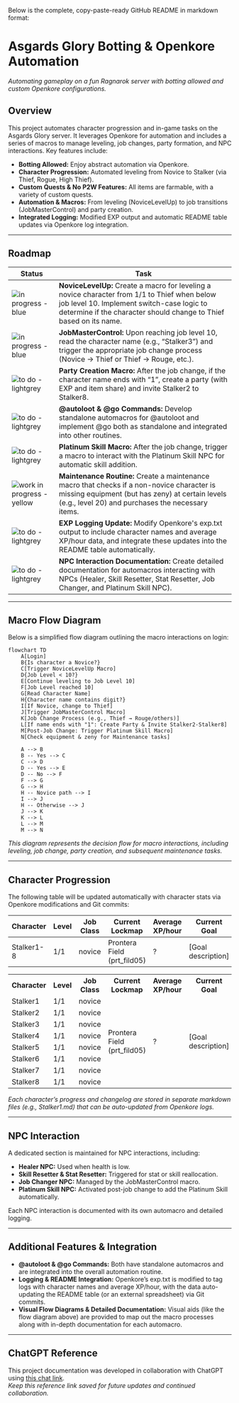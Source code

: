 Below is the complete, copy-paste-ready GitHub README in markdown format:

# Asgards Glory Botting & Openkore Automation

_Automating gameplay on a fun Ragnarok server with botting allowed and custom Openkore configurations._

## Overview

This project automates character progression and in-game tasks on the Asgards Glory server. It leverages Openkore for automation and includes a series of macros to manage leveling, job changes, party formation, and NPC interactions. Key features include:
  
- **Botting Allowed:** Enjoy abstract automation via Openkore.
- **Character Progression:** Automated leveling from Novice to Stalker (via Thief, Rogue, High Thief).
- **Custom Quests & No P2W Features:** All items are farmable, with a variety of custom quests.
- **Automation & Macros:** From leveling (NoviceLevelUp) to job transitions (JobMasterControl) and party creation.
- **Integrated Logging:** Modified EXP output and automatic README table updates via Openkore log integration.

---

## Roadmap

| Status | Task |
|--------|------|
| ![in progress - blue](https://img.shields.io/badge/in%20progress-blue?style=flat-square) | **NoviceLevelUp:** Create a macro for leveling a novice character from 1/1 to Thief when below job level 10. Implement switch-case logic to determine if the character should change to Thief based on its name. |
| ![in progress - blue](https://img.shields.io/badge/in%20progress-blue?style=flat-square) | **JobMasterControl:** Upon reaching job level 10, read the character name (e.g., “Stalker3”) and trigger the appropriate job change process (Novice → Thief or Thief → Rouge, etc.). |
| ![to do - lightgrey](https://img.shields.io/badge/to%20do-lightgrey?style=flat-square) | **Party Creation Macro:** After the job change, if the character name ends with “1”, create a party (with EXP and item share) and invite Stalker2 to Stalker8. |
| ![to do - lightgrey](https://img.shields.io/badge/to%20do-lightgrey?style=flat-square) | **@autoloot & @go Commands:** Develop standalone automacros for @autoloot and implement @go both as standalone and integrated into other routines. |
| ![to do - lightgrey](https://img.shields.io/badge/to%20do-lightgrey?style=flat-square) | **Platinum Skill Macro:** After the job change, trigger a macro to interact with the Platinum Skill NPC for automatic skill addition. |
| ![work in progress - yellow](https://img.shields.io/badge/work%20in%20progress-yellow?style=flat-square) | **Maintenance Routine:** Create a maintenance macro that checks if a non-novice character is missing equipment (but has zeny) at certain levels (e.g., level 20) and purchases the necessary items. |
| ![to do - lightgrey](https://img.shields.io/badge/to%20do-lightgrey?style=flat-square) | **EXP Logging Update:** Modify Openkore's exp.txt output to include character names and average XP/hour data, and integrate these updates into the README table automatically. |
| ![to do - lightgrey](https://img.shields.io/badge/to%20do-lightgrey?style=flat-square) | **NPC Interaction Documentation:** Create detailed documentation for automacros interacting with NPCs (Healer, Skill Resetter, Stat Resetter, Job Changer, and Platinum Skill NPC). |

---

## Macro Flow Diagram

Below is a simplified flow diagram outlining the macro interactions on login:

```mermaid
flowchart TD
    A[Login]
    B{Is character a Novice?}
    C[Trigger NoviceLevelUp Macro]
    D{Job Level < 10?}
    E[Continue leveling to Job Level 10]
    F[Job Level reached 10]
    G[Read Character Name]
    H{Character name contains digit?}
    I[If Novice, change to Thief]
    J[Trigger JobMasterControl Macro]
    K[Job Change Process (e.g., Thief → Rouge/others)]
    L[If name ends with "1": Create Party & Invite Stalker2-Stalker8]
    M[Post-Job Change: Trigger Platinum Skill Macro]
    N[Check equipment & zeny for Maintenance tasks]
    
    A --> B
    B -- Yes --> C
    C --> D
    D -- Yes --> E
    D -- No --> F
    F --> G
    G --> H
    H -- Novice path --> I
    I --> J
    H -- Otherwise --> J
    J --> K
    K --> L
    L --> M
    M --> N
```

*This diagram represents the decision flow for macro interactions, including leveling, job change, party creation, and subsequent maintenance tasks.*

---

## Character Progression

The following table will be updated automatically with character stats via Openkore modifications and Git commits:

| Character   | Level | Job Class | Current Lockmap             | Average XP/hour | Current Goal       | History/Changelog         |
|-------------|-------|-----------|-----------------------------|-----------------|--------------------|---------------------------|
| Stalker1-8  | 1/1   | novice    | Prontera Field (prt_fild05) | ?               | [Goal description] | [Link to Stalker1-8.md]   |


<table>
  <tr>
    <th>Character</th>
    <th>Level</th>
    <th>Job Class</th>
    <th>Current Lockmap</th>
    <th>Average XP/hour</th>
    <th>Current Goal</th>
    <th>History/Changelog</th>
  </tr>
  <tr>
    <td>Stalker1</td>
    <td>1/1</td>
    <td>novice</td>
    <td rowspan="8">Prontera Field (prt_fild05)</td>
    <td rowspan="8">?</td>
    <td rowspan="8">[Goal description]</td>
    <td rowspan="8">[Merged History/Changelog]</td>
  </tr>
  <tr>
    <td>Stalker2</td>
    <td>1/1</td>
    <td>novice</td>
  </tr>
  <tr>
    <td>Stalker3</td>
    <td>1/1</td>
    <td>novice</td>
  </tr>
  <tr>
    <td>Stalker4</td>
    <td>1/1</td>
    <td>novice</td>
  </tr>
  <tr>
    <td>Stalker5</td>
    <td>1/1</td>
    <td>novice</td>
  </tr>
  <tr>
    <td>Stalker6</td>
    <td>1/1</td>
    <td>novice</td>
  </tr>
  <tr>
    <td>Stalker7</td>
    <td>1/1</td>
    <td>novice</td>
  </tr>
  <tr>
    <td>Stalker8</td>
    <td>1/1</td>
    <td>novice</td>
  </tr>
</table>




*Each character’s progress and changelog are stored in separate markdown files (e.g., Stalker1.md) that can be auto-updated from Openkore logs.*

---

## NPC Interaction

A dedicated section is maintained for NPC interactions, including:

- **Healer NPC:** Used when health is low.
- **Skill Resetter & Stat Resetter:** Triggered for stat or skill reallocation.
- **Job Changer NPC:** Managed by the JobMasterControl macro.
- **Platinum Skill NPC:** Activated post-job change to add the Platinum Skill automatically.

Each NPC interaction is documented with its own automacro and detailed logging.

---

## Additional Features & Integration

- **@autoloot & @go Commands:** Both have standalone automacros and are integrated into the overall automation routine.
- **Logging & README Integration:** Openkore’s exp.txt is modified to tag logs with character names and average XP/hour, with the data auto-updating the README table (or an external spreadsheet) via Git commits.
- **Visual Flow Diagrams & Detailed Documentation:** Visual aids (like the flow diagram above) are provided to map out the macro processes along with in-depth documentation for each automacro.

---

## ChatGPT Reference

This project documentation was developed in collaboration with ChatGPT using [this chat link](https://chatgpt.com/c/67cf6cb7-f0d0-8008-beb5-098a7cb72a17).  
*Keep this reference link saved for future updates and continued collaboration.*